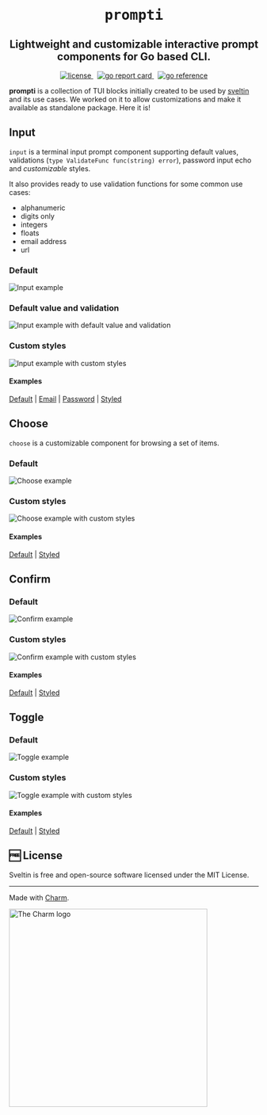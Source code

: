 <h1 align="center">
    <span style="font-family: monospace;">prompti</span>
</h1>
<h2 align="center">
Lightweight and customizable interactive prompt components for Go based CLI.
</h2>
<p align="center">
    <a href="https://github.com/sveltinio/prompti/blob/main/LICENSE" target="_blank">
        <img src="https://img.shields.io/badge/license-mit-blue?style=flat-square&logo=none" alt="license" />
    </a>
     &nbsp;
     <a href="https://goreportcard.com/report/github.com/sveltinio/prompti/" target="_blank">
        <img src="https://goreportcard.com/badge/github.com/sveltinio/prompti" alt="go report card" />
    </a>
    &nbsp;
    <a href="https://pkg.go.dev/github.com/sveltinio/prompti/" target="_blank">
        <img src="https://pkg.go.dev/badge/github.com/sveltinio/prompti/.svg" alt="go reference" />
    </a>
</p>

**prompti** is a collection of TUI blocks initially created to be used by [sveltin](https://github.com/sveltinio/sveltin) and its use cases. We worked on it to allow customizations and make it available as standalone package. Here it is!

## Input

`input` is a terminal input prompt component supporting default values, validations (`type ValidateFunc func(string) error`), password input echo and _customizable_ styles.

It also provides ready to use validation functions for some common use cases:

- alphanumeric
- digits only
- integers
- floats
- email address
- url

### Default

<img src="https://statics.sveltin.io/github/prompti/input/input-default.gif" alt="Input example">

### Default value and validation

<img src="https://statics.sveltin.io/github/prompti/input/input-initial-value.gif" alt="Input example with default value and validation">

### Custom styles

<img src="https://statics.sveltin.io/github/prompti/input/input-styled.gif" alt="Input example with custom styles">

#### Examples

[Default](_examples/input/default/main.go) | [Email](_examples/input/email/main.go) | [Password](_examples/input/password/main.go) | [Styled](_examples/input/custom-styles/main.go)

## Choose

`choose` is a customizable component for browsing a set of items.

### Default

<img src="https://statics.sveltin.io/github/prompti/choose/choose-default.gif" alt="Choose example">

### Custom styles

<img src="https://statics.sveltin.io/github/prompti/choose/choose-styled.gif" alt="Choose example with custom styles">

#### Examples

[Default](_examples/choose/default/main.go)  | [Styled](_examples/choose/custom-styles/main.go)

## Confirm

### Default

<img src="https://statics.sveltin.io/github/prompti/confirm/confirm-default.gif" alt="Confirm example">

### Custom styles

<img src="https://statics.sveltin.io/github/prompti/confirm/confirm-styled.gif" alt="Confirm example with custom styles">

#### Examples

[Default](_examples/confirm/default/main.go)  | [Styled](_examples/confirm/custom-styles/main.go)

## Toggle

### Default

<img src="https://statics.sveltin.io/github/prompti/toggle/toggle-default.gif" alt="Toggle example">

### Custom styles

<img src="https://statics.sveltin.io/github/prompti/toggle/toggle-styled.gif" alt="Toggle example with custom styles">

#### Examples

[Default](_examples/toggle/default/main.go) | [Styled](_examples/toggle/custom-styles/main.go)

## :free: License

Sveltin is free and open-source software licensed under the MIT License.

***
Made with [Charm](https://charm.sh).

<a href="https://charm.sh/"><img alt="The Charm logo" src="https://stuff.charm.sh/charm-badge-unrounded.jpg" width="400"></a>
